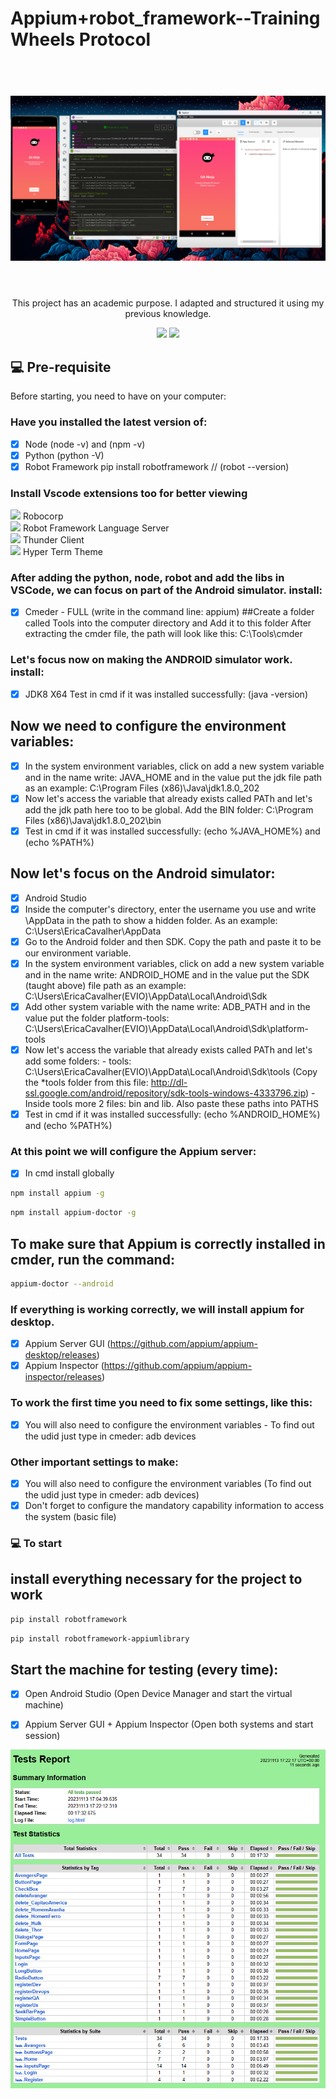 # Appium+robot_framework--Training Wheels Protocol


<h1 align="center">
  <br>
  <img src="./app/appiumTest.png" alt="Training Wheels Protocol App">
  <br><br>
</h1>

<p align="center">This project has an academic purpose. I adapted and structured it using my previous knowledge.</p>

<p align="center"> 
    <img src="https://img.shields.io/badge/Robot%20Framework-3CB371?style=for-the-badge&logo=robotframework&logoColor=white">
    <img src="https://img.shields.io/badge/Appium-4B0082?style=for-the-badge&logo=appium&logoColor=white">
</p align="center">

## 💻 Pre-requisite
Before starting, you need to have on your computer:

### Have you installed the latest version of:
- [X] Node                   (node -v) and (npm -v)
- [X] Python                 (python -V)
- [X] Robot Framework        pip install robotframework  // (robot --version)

### Install Vscode extensions too for better viewing

<img src="https://cdn1.iconfinder.com/data/icons/material-core/23/extension-64.png" srcset="https://cdn1.iconfinder.com/data/icons/material-core/23/extension-256.png 1x, https://cdn1.iconfinder.com/data/icons/material-core/23/extension-512.png 2x" width="20" class=" lazyloaded" data-srcset="https://cdn1.iconfinder.com/data/icons/material-core/23/extension-256.png 1x, https://cdn1.iconfinder.com/data/icons/material-core/23/extension-512.png 2x"> Robocorp <br>
<img src="https://cdn1.iconfinder.com/data/icons/material-core/23/extension-64.png" srcset="https://cdn1.iconfinder.com/data/icons/material-core/23/extension-256.png 1x, https://cdn1.iconfinder.com/data/icons/material-core/23/extension-512.png 2x" width="20" class=" lazyloaded" data-srcset="https://cdn1.iconfinder.com/data/icons/material-core/23/extension-256.png 1x, https://cdn1.iconfinder.com/data/icons/material-core/23/extension-512.png 2x"> Robot Framework Language Server <br>
<img src="https://cdn1.iconfinder.com/data/icons/material-core/23/extension-64.png" srcset="https://cdn1.iconfinder.com/data/icons/material-core/23/extension-256.png 1x, https://cdn1.iconfinder.com/data/icons/material-core/23/extension-512.png 2x" width="20" class=" lazyloaded" data-srcset="https://cdn1.iconfinder.com/data/icons/material-core/23/extension-256.png 1x, https://cdn1.iconfinder.com/data/icons/material-core/23/extension-512.png 2x"> Thunder Client <br>
<img src="https://cdn1.iconfinder.com/data/icons/material-core/23/extension-64.png" srcset="https://cdn1.iconfinder.com/data/icons/material-core/23/extension-256.png 1x, https://cdn1.iconfinder.com/data/icons/material-core/23/extension-512.png 2x" width="20" class=" lazyloaded" data-srcset="https://cdn1.iconfinder.com/data/icons/material-core/23/extension-256.png 1x, https://cdn1.iconfinder.com/data/icons/material-core/23/extension-512.png 2x"> Hyper Term Theme <br>


 ### After adding the python, node, robot and add the libs in VSCode, we can focus on part of the Android simulator. install: 
- [X] Cmeder - FULL (write in the command line: appium)
##Create a folder called Tools into the computer directory and Add it to this folder After extracting the cmder file, the path will look like this: C:\Tools\cmder

 ### Let's focus now on making the ANDROID simulator work. install: 
- [X] JDK8 X64               Test in cmd if it was installed successfully: (java -version)
## Now we need to configure the environment variables:
- [X] In the system environment variables, click on add a new system variable and in the name write: JAVA_HOME and in the value put the jdk file path as an example: C:\Program Files (x86)\Java\jdk1.8.0_202
- [X] Now let's access the variable that already exists called PATh and let's add the jdk path here too to be global. Add the BIN folder: C:\Program Files (x86)\Java\jdk1.8.0_202\bin
- [X] Test in cmd if it was installed successfully: (echo %JAVA_HOME%) and (echo %PATH%)
## Now let's focus on the Android simulator:
- [X] Android Studio
- [X] Inside the computer's directory, enter the username you use and write \AppData in the path to show a hidden folder. As an example: C:\Users\EricaCavalher\AppData
- [X] Go to the Android folder and then SDK. Copy the path and paste it to be our environment variable.
- [X] In the system environment variables, click on add a new system variable and in the name write: ANDROID_HOME and in the value put the SDK (taught above) file path as an example: C:\Users\EricaCavalher(EVIO)\AppData\Local\Android\Sdk
- [X] Add other system variable with the name write: ADB_PATH and in the value put the folder platform-tools: C:\Users\EricaCavalher(EVIO)\AppData\Local\Android\Sdk\platform-tools
- [X] Now let's access the variable that already exists called PATh and let's add some folders:
      - tools: C:\Users\EricaCavalher(EVIO)\AppData\Local\Android\Sdk\tools
      (Copy the *tools folder from this file: http://dl-ssl.google.com/android/repository/sdk-tools-windows-4333796.zip)
      - Inside tools more 2 files: bin and lib. Also paste these paths into PATHS
- [X] Test in cmd if it was installed successfully: (echo %ANDROID_HOME%) and (echo %PATH%)

 ### At this point we will configure the Appium server:
- [X] In cmd install globally
```sh
npm install appium -g
```
```sh
npm install appium-doctor -g
```  
 ## To make sure that Appium is correctly installed in cmder, run the command:
```sh
appium-doctor --android
```

 ### If everything is working correctly, we will install appium for desktop.
- [X] Appium Server GUI (https://github.com/appium/appium-desktop/releases)
- [X] Appium Inspector (https://github.com/appium/appium-inspector/releases)
 
 ### To work the first time you need to fix some settings, like this:
- [X] You will also need to configure the environment variables
      - To find out the udid just type in cmeder: adb devices

### Other important settings to make:
- [X] You will also need to configure the environment variables (To find out the udid just type in cmeder: adb devices)
- [X] Don't forget to configure the mandatory capability information to access the system (basic file)

### 💻 To start 
## install everything necessary for the project to work
```sh
pip install robotframework
```
```sh
pip install robotframework-appiumlibrary
```

## Start the machine for testing (every time):
- [X] Open Android Studio (Open Device Manager and start the virtual machine)
- [X] Appium Server GUI + Appium Inspector (Open both systems and start session)


<p align="center">
  <kbd>
    <img src="./app/reportNew.png" alt="Report Tests">
  </kbd>
</p>
